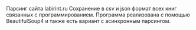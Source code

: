 Парсинг сайта labirint.ru
Сохранение в csv и json формат всех книг связанных с программированием.
Программа реализована с помощью BeautifulSoup4 и также есть вариант с асинхронным парсингом.
